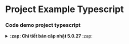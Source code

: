 # Project Example Typescript

### Code demo project typescript



<details>

<summary><b>:zap: Chi tiết bản câp nhật 5.0.27</b> :zap:</summary>

#### :rocket: New Feature
- :new: Cho phép chọn mẫu bản in khi gửi email từ báo giá.

- :new: Bổ sung các tính năng về hạch toán

    - :new: Đối với những bên dùng module kho: bổ sung hạch toán cho việc Nhập/Xuất/Chuyển kho.

    - :new: Bút toán ghi nhận giá vốn hàng bán

- :new: Bổ sung tính năng cho sổ cái

    - :new: Bổ sung ô mô tả để lưu ghi chú khi tạo bút toán. 

    - :new: Hạch toán bút toán kết chuyển: bổ sung hiển thị số dư của tài khoản được chọn tính đến thời điểm hiện tại.

- :new: Bổ sung tính năng cho phiếu thu - phiếu chi:

    - :new: Bổ sung tính năng upload phiếu thu - chi.

    - :new: Bổ sung cho phép duyệt nhiều phiếu thu - chi.

    - :new: Bổ sung cho phép đã thu/đã chi nhiều phiếu thu - phiếu chi tương ứng.

- :new: Các tính năng mới trong module tài chính - kế toán:

    - :new: Trường hợp không áp dụng quy trình duyệt quỹ thì người tiếp nhận yêu cầu chi phí là người duyệt.

    - :new: Bổ sung thêm quyền xem báo cáo tài chính.

    - :new: Bổ sung màu sắc ở mỗi trạng thái của Phiếu thu/ Phiếu chi/chuyển quỹ.

- :new: Automation: Bổ sung khối điều kiện Phân nhóm cơ hội(cơ chế hoạt động giống với khối Phân nhóm khách hàng)

- :new: Bổ sung tính năng ở Đơn hàng:

    - :new: Đối với các hệ thống không dùng module Tài chính: Hiển thị cột phương thức thanh toán trong log thanh toán đơn hàng.

    - :new: Bổ sung upload thanh toán đơn hàng.

- :new: Bổ sung tính năng ở Sản phẩm:

    - :new: Trong chi tiết sản phẩm: khi click vào ảnh sẽ hiển thị modal xem chi tiết ảnh.

    - :new: Cho phép nhập giá của sản phẩm dạng thập phân (hoặc theo cấu hình tiền tệ)

- :new: Bổ sung tùy chọn nhập thanh toán trước/sau thuế ở hợp đồng và báo giá giống với đơn hàng

- :new: Bổ sung thông tin trong file tải xuống đơn hàng bán - tab đã thu trong kỳ: thông tin khách hàng + thông tin sản phẩm.

- :new: Nâng cấp tổng đài Omicall: bổ sung tính năng che số điện thoại khi dùng module bảo mật.

- :new: Cho phép xóa nhanh người liên quan trong công việc khi thêm mới, sửa công việc và khi thêm mới/ sửa dự án.

- :new: Thay đổi cơ chế gửi email + sms thông báo hết hạn hợp đồng:

- :new: Tạo mới hợp đồng gia hạn, có chọn hợp đồng gốc, chỉ khi hợp đồng gia hạn duyệt thành công thì hệ thống mới tắt thông báo gia hạn qua sms và email của bên hợp đồng gốc.

- :new: Thay đổi logic xem ticket:

    - :new: Trước cập nhật: Có quyền xem ticket và thuộc danh mục được xem => sẽ nhìn thấy ticket liên quan.

    - :new: Sau thay đổi: Có quyền xem ticket + thuộc danh mục hỗ trợ + có quyền xem khách hàng liên quan => nhìn thấy ticket.

- :new: Cho phép upload file qua optin form( chỉ hỗ trợ file word + pdf).

- :new: Thay đổi giao diện hiển thị logo đối tác đã tích hợp với Getfly

#### :bug: Bug Fix
- :beetle: Optin form: không hiển thị placeholder với các trường định dạng là datetime.
#### :nail_care: Enhancement

#### :memo: Documentation

#### :house: Internal

#### :hammer: Underlying Tools
- :hammer_and_wrench:
</details>
